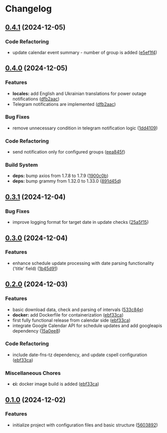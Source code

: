 # Changelog

## [0.4.1](https://github.com/PetroVoronov/yasno-schedule-monitor/compare/v0.4.0...v0.4.1) (2024-12-05)


### Code Refactoring

* update calendar event summary - number of group is added ([e5ef1f4](https://github.com/PetroVoronov/yasno-schedule-monitor/commit/e5ef1f49a0d674f4e809ee94906d84e691aeb074))

## [0.4.0](https://github.com/PetroVoronov/yasno-schedule-monitor/compare/v0.3.1...v0.4.0) (2024-12-05)

### Features

* **locales:** add English and Ukrainian translations for power outage notifications ([dfb2aac](https://github.com/PetroVoronov/yasno-schedule-monitor/commit/dfb2aac2a3ed9759fca1327699d8df29e9a3a725))
* Telegram notifications are implemented ([dfb2aac](https://github.com/PetroVoronov/yasno-schedule-monitor/commit/dfb2aac2a3ed9759fca1327699d8df29e9a3a725))

### Bug Fixes

* remove unnecessary condition in telegram notification logic ([1dd4109](https://github.com/PetroVoronov/yasno-schedule-monitor/commit/1dd4109cde0e6fa06d96c3367bdceadc9027aad3))

### Code Refactoring

* send notification only for configured groups ([eea845f](https://github.com/PetroVoronov/yasno-schedule-monitor/commit/eea845f38a898f4c633e72d8d63086563a26b1e5))

### Build System

* **deps:** bump axios from 1.7.8 to 1.7.9 ([1900c0b](https://github.com/PetroVoronov/yasno-schedule-monitor/commit/1900c0babcb2d3f8987441770e93b826403a9946))
* **deps:** bump grammy from 1.32.0 to 1.33.0 ([891d45d](https://github.com/PetroVoronov/yasno-schedule-monitor/commit/891d45d55aa5641c2e74e062ce81bcc85a7f2165))

## [0.3.1](https://github.com/PetroVoronov/yasno-schedule-monitor/compare/v0.3.0...v0.3.1) (2024-12-04)

### Bug Fixes

* improve logging format for target date in update checks ([25a5f15](https://github.com/PetroVoronov/yasno-schedule-monitor/commit/25a5f1548c19cac3b10a2159199af6f1f6f7a243))

## [0.3.0](https://github.com/PetroVoronov/yasno-schedule-monitor/compare/v0.2.0...v0.3.0) (2024-12-04)

### Features

* enhance schedule update processing with date parsing functionality ('title' field) ([1b45d91](https://github.com/PetroVoronov/yasno-schedule-monitor/commit/1b45d91a7d828450ab6922850ab1807b1d21393e))

## [0.2.0](https://github.com/PetroVoronov/yasno-schedule-monitor/compare/v0.1.0...v0.2.0) (2024-12-03)

### Features

* basic download data, check and parsing of intervals ([533c84e](https://github.com/PetroVoronov/yasno-schedule-monitor/commit/533c84ed27824fbd348af0998ac7ce662ddff612))
* **docker:** add Dockerfile for containerization ([ebf33ca](https://github.com/PetroVoronov/yasno-schedule-monitor/commit/ebf33cad5192abd264f9f240e5ceb0277f47715e))
* first fully functional release from calendar side ([ebf33ca](https://github.com/PetroVoronov/yasno-schedule-monitor/commit/ebf33cad5192abd264f9f240e5ceb0277f47715e))
* integrate Google Calendar API for schedule updates and add googleapis dependency ([15a0ee8](https://github.com/PetroVoronov/yasno-schedule-monitor/commit/15a0ee819fcffdee37bc147ed582ba3cc963b401))

### Code Refactoring

* include date-fns-tz dependency, and update cspell configuration ([ebf33ca](https://github.com/PetroVoronov/yasno-schedule-monitor/commit/ebf33cad5192abd264f9f240e5ceb0277f47715e))

### Miscellaneous Chores

* **ci:** docker image build is added ([ebf33ca](https://github.com/PetroVoronov/yasno-schedule-monitor/commit/ebf33cad5192abd264f9f240e5ceb0277f47715e))

## [0.1.0](https://github.com/PetroVoronov/yasno-schedule-monitor/compare/v0.0.1...v0.1.0) (2024-12-02)

### Features

* initialize project with configuration files and basic structure ([5603892](https://github.com/PetroVoronov/yasno-schedule-monitor/commit/5603892bad64d49fa7374e49b9059bcf548dfcf8))
